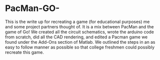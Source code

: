 # PacMan-GO-
This is the write up for recreating a game (for educational purposes) me and some project partners thought of. It is a mix between PacMan and the game of Go! We created all the circuit schematics, wrote the arduino code from scratch, did all the CAD rendering, and edited a Pacman game we found under the Add-Ons section of Matlab. We outlined the steps in an as easy to follow manner as possible so that college freshmen could possibly recreate this game.
